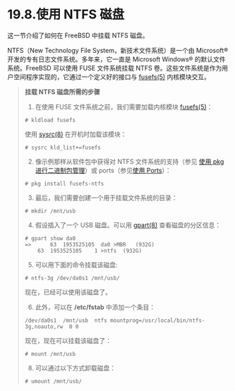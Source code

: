 # 19.8.使用 NTFS 磁盘

这一节介绍了如何在 FreeBSD 中挂载 NTFS 磁盘。

NTFS（New Technology File System，新技术文件系统）是一个由 Microsoft® 开发的专有日志文件系统。多年来，它一直是 Microsoft Windows® 的默认文件系统。FreeBSD 可以使用 FUSE 文件系统挂载 NTFS 卷。这些文件系统是作为用户空间程序实现的，它通过一个定义好的接口与 [fusefs(5)](https://www.freebsd.org/cgi/man.cgi?query=fusefs\&sektion=5\&format=html) 内核模块交互。

> **挂载 NTFS 磁盘所需的步骤**
>
> 1. 在使用 FUSE 文件系统之前，我们需要加载内核模块 [fusefs(5)](https://www.freebsd.org/cgi/man.cgi?query=fusefs&sektion=5&format=html)：
>
> ```
> # kldload fusefs
> ```
>
> 使用 [sysrc(8)](https://www.freebsd.org/cgi/man.cgi?query=sysrc&sektion=8&format=html) 在开机时加载该模块：
>
> ```
> # sysrc kld_list+=fusefs
> ```
>
> 2. 像示例那样从软件包中获得对 NTFS 文件系统的支持（参见 [使用 pkg 进行二进制包管理](https://docs.freebsd.org/en/books/handbook/ports/index.html#pkgng-intro)）或 ports（参见[使用 Ports](https://docs.freebsd.org/en/books/handbook/ports/index.html#ports-using)）：
>
> ```
> # pkg install fusefs-ntfs
> ```
>
> 3. 最后，我们需要创建一个用于挂载文件系统的目录：
>
> ```
> # mkdir /mnt/usb
> ```
>
> 4. 假设插入了一个 USB 磁盘。可以用 [gpart(8)](https://www.freebsd.org/cgi/man.cgi?query=gpart&sektion=8&format=html) 查看磁盘的分区信息：
>
> ```
> # gpart show da0
> =>	  63  1953525105  da0 >MBR   (932G)
>     63  1953525105    1 >ntfs  (932G)
> ```
>
> 5. 可以用下面的命令挂载该磁盘:
>
> ```
> # ntfs-3g /dev/da0s1 /mnt/usb/
> ```
>
> 现在，已经可以使用该磁盘了。
> 
> 6. 此外，可以在 **/etc/fstab** 中添加一个条目：
>
> ```
> /dev/da0s1  /mnt/usb	ntfs mountprog=/usr/local/bin/ntfs-3g,noauto,rw  0 0
> ```
>
> 现在，现在可以挂载该磁盘了：
>
> ```
> # mount /mnt/usb
> ```
>
> 8. 可以通过以下方式卸载磁盘：
>
> ```
> # umount /mnt/usb/
> ```
